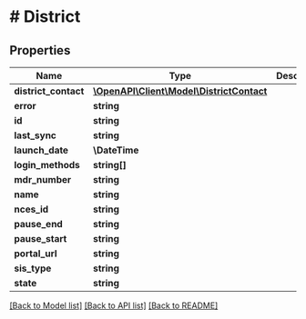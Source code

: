 # # District

## Properties

Name | Type | Description | Notes
------------ | ------------- | ------------- | -------------
**district_contact** | [**\OpenAPI\Client\Model\DistrictContact**](DistrictContact.md) |  | [optional]
**error** | **string** |  | [optional]
**id** | **string** |  | [optional]
**last_sync** | **string** |  | [optional]
**launch_date** | **\DateTime** |  | [optional]
**login_methods** | **string[]** |  | [optional]
**mdr_number** | **string** |  | [optional]
**name** | **string** |  | [optional]
**nces_id** | **string** |  | [optional]
**pause_end** | **string** |  | [optional]
**pause_start** | **string** |  | [optional]
**portal_url** | **string** |  | [optional]
**sis_type** | **string** |  | [optional]
**state** | **string** |  | [optional]

[[Back to Model list]](../../README.md#models) [[Back to API list]](../../README.md#endpoints) [[Back to README]](../../README.md)
